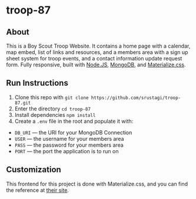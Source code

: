 # troop-87
## About
This is a Boy Scout Troop Website. It contains a home page with a calendar, map embed, list of links and resources, and a members area with a sign up sheet system for troop events, and a contact information update request form. Fully responsive, built with [Node.JS](http://nodejs.org), [MongoDB](http://www.mongodb.org), and [Materialize.css](http://materializecss.com).

## Run Instructions
1. Clone this repo with `git clone https://github.com/srustagi/troop-87.git`
2. Enter the directory `cd troop-87`
3. Install dependencies `npm install`
4. Create a `.env` file in the root and populate it with:
  - `DB_URI` — the URI for your MongoDB Connection
  - `USER` — the username for your members area
  - `PASS` — the password for your members area
  - `PORT` — the port the application is to run on

## Customization
This frontend for this project is done with Materialize.css, and you can find the reference at [their site](http://materializecss.com).
